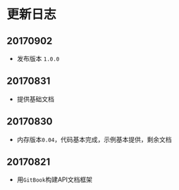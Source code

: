 # 更新日志

## 20170902

- 发布版本 `1.0.0`

## 20170831

- 提供基础文档

## 20170830

- 内存版本`0.04`，代码基本完成，示例基本提供，剩余文档

## 20170821

- 用`GitBook`构建API文档框架